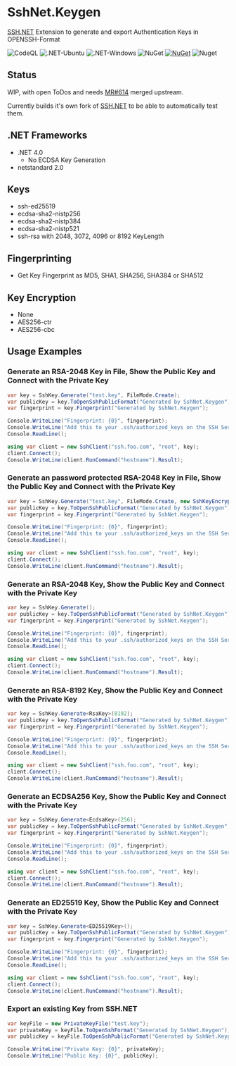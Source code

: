 SshNet.Keygen
=============
[SSH.NET](https://github.com/sshnet/SSH.NET) Extension to generate and export Authentication Keys in OPENSSH-Format

![CodeQL](https://github.com/darinkes/SshNet.Keygen/workflows/CodeQL/badge.svg)
![.NET-Ubuntu](https://github.com/darinkes/SshNet.Keygen/workflows/.NET-Ubuntu/badge.svg)
![.NET-Windows](https://github.com/darinkes/SshNet.Keygen/workflows/.NET-Windows/badge.svg)
![NuGet](https://github.com/darinkes/SshNet.Keygen/workflows/NuGet/badge.svg)
[![NuGet](https://img.shields.io/nuget/v/SshNet.Keygen.svg?style=flat)](https://www.nuget.org/packages/SshNet.Keygen)
![Nuget](https://img.shields.io/nuget/dt/SshNet.Keygen)

## Status
WIP, with open ToDos and needs [MR#614](https://github.com/sshnet/SSH.NET/pull/614) merged upstream.

Currently builds it's own fork of [SSH.NET](https://github.com/sshnet/SSH.NET) to be able to automatically test them.

## .NET Frameworks

* .NET 4.0
  * No ECDSA Key Generation
* netstandard 2.0

## Keys
* ssh-ed25519
* ecdsa-sha2-nistp256
* ecdsa-sha2-nistp384
* ecdsa-sha2-nistp521
* ssh-rsa with 2048, 3072, 4096 or 8192 KeyLength

## Fingerprinting
* Get Key Fingerprint as MD5, SHA1, SHA256, SHA384 or SHA512

## Key Encryption
* None
* AES256-ctr
* AES256-cbc

## Usage Examples

### Generate an RSA-2048 Key in File, Show the Public Key and Connect with the Private Key

```cs
var key = SshKey.Generate("test.key", FileMode.Create);
var publicKey = key.ToOpenSshPublicFormat("Generated by SshNet.Keygen");
var fingerprint = key.Fingerprint("Generated by SshNet.Keygen");

Console.WriteLine("Fingerprint: {0}", fingerprint);
Console.WriteLine("Add this to your .ssh/authorized_keys on the SSH Server: {0}", publicKey);
Console.ReadLine();

using var client = new SshClient("ssh.foo.com", "root", key);
client.Connect();
Console.WriteLine(client.RunCommand("hostname").Result);
```

### Generate an password protected RSA-2048 Key in File, Show the Public Key and Connect with the Private Key

```cs
var key = SshKey.Generate("test.key", FileMode.Create, new SshKeyEncryptionAes256("12345"));
var publicKey = key.ToOpenSshPublicFormat("Generated by SshNet.Keygen");
var fingerprint = key.Fingerprint("Generated by SshNet.Keygen");

Console.WriteLine("Fingerprint: {0}", fingerprint);
Console.WriteLine("Add this to your .ssh/authorized_keys on the SSH Server: {0}", publicKey);
Console.ReadLine();

using var client = new SshClient("ssh.foo.com", "root", key);
client.Connect();
Console.WriteLine(client.RunCommand("hostname").Result);
```

### Generate an RSA-2048 Key, Show the Public Key and Connect with the Private Key
```cs
var key = SshKey.Generate();
var publicKey = key.ToOpenSshPublicFormat("Generated by SshNet.Keygen");
var fingerprint = key.Fingerprint("Generated by SshNet.Keygen");

Console.WriteLine("Fingerprint: {0}", fingerprint);
Console.WriteLine("Add this to your .ssh/authorized_keys on the SSH Server: {0}", publicKey);
Console.ReadLine();

using var client = new SshClient("ssh.foo.com", "root", key);
client.Connect();
Console.WriteLine(client.RunCommand("hostname").Result);
```

### Generate an RSA-8192 Key, Show the Public Key and Connect with the Private Key
```cs
var key = SshKey.Generate<RsaKey>(8192);
var publicKey = key.ToOpenSshPublicFormat("Generated by SshNet.Keygen");
var fingerprint = key.Fingerprint("Generated by SshNet.Keygen");

Console.WriteLine("Fingerprint: {0}", fingerprint);
Console.WriteLine("Add this to your .ssh/authorized_keys on the SSH Server: {0}", publicKey);
Console.ReadLine();

using var client = new SshClient("ssh.foo.com", "root", key);
client.Connect();
Console.WriteLine(client.RunCommand("hostname").Result);
```

### Generate an ECDSA256 Key, Show the Public Key and Connect with the Private Key
```cs
var key = SshKey.Generate<EcdsaKey>(256);
var publicKey = key.ToOpenSshPublicFormat("Generated by SshNet.Keygen");
var fingerprint = key.Fingerprint("Generated by SshNet.Keygen");

Console.WriteLine("Fingerprint: {0}", fingerprint);
Console.WriteLine("Add this to your .ssh/authorized_keys on the SSH Server: {0}", publicKey);
Console.ReadLine();

using var client = new SshClient("ssh.foo.com", "root", key);
client.Connect();
Console.WriteLine(client.RunCommand("hostname").Result);
```

### Generate an ED25519 Key, Show the Public Key and Connect with the Private Key
```cs
var key = SshKey.Generate<ED25519Key>();
var publicKey = key.ToOpenSshPublicFormat("Generated by SshNet.Keygen");
var fingerprint = key.Fingerprint("Generated by SshNet.Keygen");

Console.WriteLine("Fingerprint: {0}", fingerprint);
Console.WriteLine("Add this to your .ssh/authorized_keys on the SSH Server: {0}", publicKey);
Console.ReadLine();

using var client = new SshClient("ssh.foo.com", "root", key);
client.Connect();
Console.WriteLine(client.RunCommand("hostname").Result);
```

### Export an existing Key from SSH.NET
```cs
var keyFile = new PrivateKeyFile("test.key");
var privateKey = keyFile.ToOpenSshFormat("Generated by SshNet.Keygen");
var publicKey = keyFile.ToOpenSshPublicFormat("Generated by SshNet.Keygen");

Console.WriteLine("Private Key: {0}", privateKey);
Console.WriteLine("Public Key: {0}", publicKey);
```